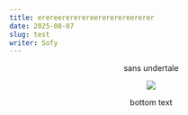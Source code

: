 ```yaml
---
title: erereerererereerererereererer
date: 2025-08-07
slug: test
writer: Sofy
---
```


<center>
<p>sans undertale</p>
<img src="https://chicken-engine.github.io/website/blogs/blog1/images/sans.png">
<p>bottom text</p>
</center>